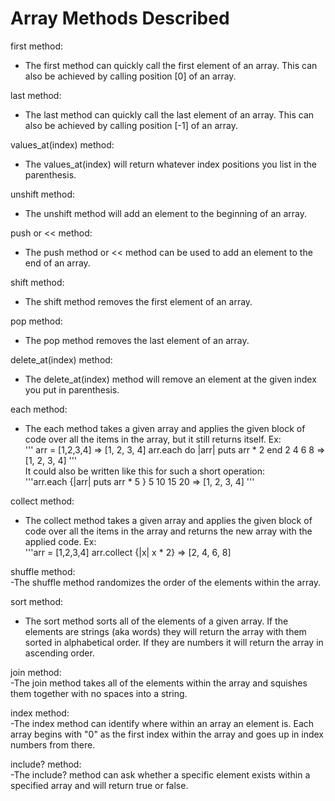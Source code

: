 # Array Methods Described  

first method:  
- The first method can quickly call the first element of an array. This can also be achieved by calling position [0] of an array.  

last method:  
- The last method can quickly call the last element of an array. This can also be achieved by calling position [-1] of an array.  

values_at(index) method:  
- The values_at(index) will return whatever index positions you list in the parenthesis.

unshift method:  
- The unshift method will add an element to the beginning of an array.  

push or << method:  
- The push method or << method can be used to add an element to the end of an array.  

shift method:  
- The shift method removes the first element of an array.  

pop method:  
- The pop method removes the last element of an array.  

delete_at(index) method:
- The delete_at(index) method will remove an element at the given index you put in parenthesis.  

each method:  
- The each method takes a given array and applies the given block of code over all the items in the array, but it still returns itself. Ex:  
'''
arr = [1,2,3,4]
=> [1, 2, 3, 4]
arr.each do |arr|
puts arr * 2
end
2
4
6
8
=> [1, 2, 3, 4]
'''  
It could also be written like this for such a short operation:  
'''arr.each {|arr| puts arr * 5 }
5
10
15
20
=> [1, 2, 3, 4]
'''  

collect method:  
- The collect method takes a given array and applies the given block of code over all the items in the array and returns the new array with the applied code. Ex:  
'''arr = [1,2,3,4]
arr.collect {|x| x * 2}
=> [2, 4, 6, 8]  

shuffle method:  
-The shuffle method randomizes the order of the elements within the array.  

sort method:  
- The sort method sorts all of the elements of a given array. If the elements are strings (aka words) they will return the array with them sorted in alphabetical order. If they are numbers it will return the array in ascending order.  

join method:  
-The join method takes all of the elements within the array and squishes them together with no spaces into a string.  

index method:  
-The index method can identify where within an array an element is. Each array begins with "0" as the first index within the array and goes up in index numbers from there.

include? method:  
-The include? method can ask whether a specific element exists within a specified array and will return true or false.  
